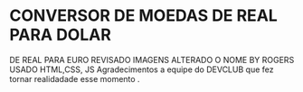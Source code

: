 # CONVERSOR DE MOEDAS DE REAL PARA DOLAR
DE REAL PARA EURO
REVISADO IMAGENS 
ALTERADO O NOME BY ROGERS 
USADO HTML,CSS, JS 
Agradecimentos a equipe do DEVCLUB que fez tornar realidadade esse momento . 
